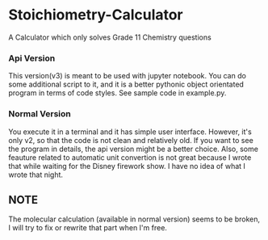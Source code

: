 # Stoichiometry-Calculator

A Calculator which only solves Grade 11 Chemistry questions

### Api Version

This version(v3) is meant to be used with jupyter notebook. You can do some additional script to it, and it is a better pythonic object orientated program in terms of code styles. See sample code in example.py.

### Normal Version

You execute it in a terminal and it has simple user interface. However, it's only v2, so that the code is not clean and relatively old. If you want to see the program in details, the api version might be a better choice. Also, some feauture related to automatic unit convertion is not great because I wrote that while waiting for the Disney firework show. I have no idea of what I wrote that night.

## NOTE
The molecular calculation (available in normal version) seems to be broken, I will try to fix or rewrite that part when I'm free.
